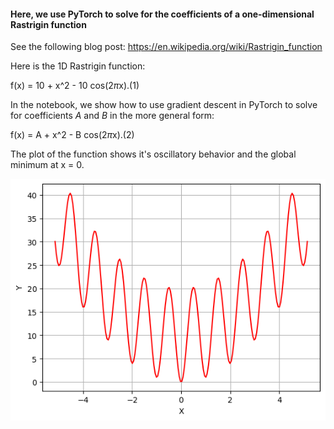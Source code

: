 
####  Here, we use PyTorch to solve for the coefficients of a one-dimensional Rastrigin function

See the following blog post: 
https://en.wikipedia.org/wiki/Rastrigin_function


Here is the 1D Rastrigin function:

f(x) = 10 + x^2 - 10 cos(2$\pi$x).(1)


In the notebook, we show how to use gradient descent in PyTorch to solve for coefficients $A$ and $B$ in the more general form:

f(x) = A + x^2 - B cos(2$\pi$x).(2)


The plot of the function shows it's oscillatory behavior and the global minimum at x = 0.  


![Signal](https://github.com/michaelalex94536/PyTorchProjects/blob/main/Rastrigin/images/Rastrigin.png)
